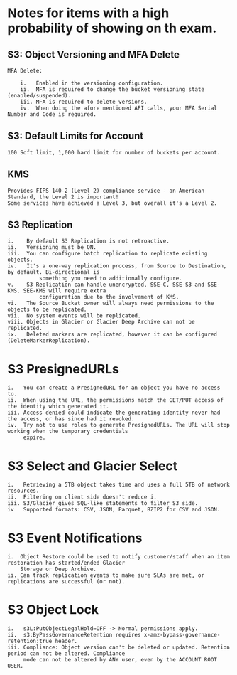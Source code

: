 # Notes for items with a high probability of showing on th exam.

## S3: Object Versioning and MFA Delete

    MFA Delete:

        i.   Enabled in the versioning configuration.
        ii.  MFA is required to change the bucket versioning state (enabled/suspended).
        iii. MFA is required to delete versions.
        iv.  When doing the afore mentioned API calls, your MFA Serial Number and Code is required.

## S3: Default Limits for Account

    100 Soft limit, 1,000 hard limit for number of buckets per account.

## KMS

    Provides FIPS 140-2 (Level 2) compliance service - an American Standard, the Level 2 is important!
    Some services have achieved a Level 3, but overall it's a Level 2.

## S3 Replication

    i.    By default S3 Replication is not retroactive.
    ii.   Versioning must be ON.
    iii.  You can configure batch replication to replicate existing objects.
    iv.   It's a one-way replication process, from Source to Destination, by default. Bi-directional is
              something you need to additionally configure.
    v.    S3 Replication can handle unencrypted, SSE-C, SSE-S3 and SSE-KMS. SEE-KMS will require extra
              configuration due to the involvement of KMS.
    vi.   The Source Bucket owner will always need permissions to the objects to be replicated.
    vii.  No system events will be replicated.
    viii. Objects in Glacier or Glacier Deep Archive can not be replicated.
    ix.   Deleted markers are replicated, however it can be configured (DeleteMarkerReplication).

# S3 PresignedURLs

    i.   You can create a PresignedURL for an object you have no access to.
    ii.  When using the URL, the permissions match the GET/PUT access of the identity which generated it.
    iii. Access denied could indicate the generating identity never had the access, or has since had it revoked.
    iv.  Try not to use roles to generate PresignedURLs. The URL will stop working when the temporary credentials
         expire.

# S3 Select and Glacier Select

    i.   Retrieving a 5TB object takes time and uses a full 5TB of network resources.
    ii.  Filtering on client side doesn't reduce i.
    iii. S3/Glacier gives SQL-like statements to filter S3 side.
    iv   Supported formats: CSV, JSON, Parquet, BZIP2 for CSV and JSON.

# S3 Event Notifications

    i.  Object Restore could be used to notify customer/staff when an item restoration has started/ended Glacier
        Storage or Deep Archive.
    ii. Can track replication events to make sure SLAs are met, or replications are successful (or not).

# S3 Object Lock

    i.   s3L:PutObjectLegalHold=OFF -> Normal permissions apply.
    ii.  s3:ByPassGovernanceRetention requires x-amz-bypass-governance-retention:true header.
    iii. Compliance: Object version can't be deleted or updated. Retention period can not be altered. Compliance
         mode can not be altered by ANY user, even by the ACCOUNT ROOT USER.